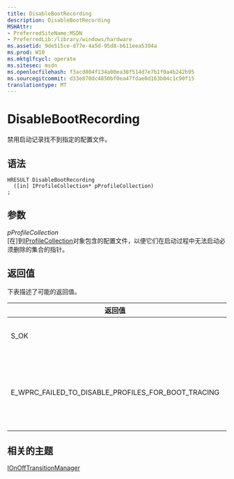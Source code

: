 ```yaml
---
title: DisableBootRecording
description: DisableBootRecording
MSHAttr:
- PreferredSiteName:MSDN
- PreferredLib:/library/windows/hardware
ms.assetid: 9de515ce-d77e-4a5d-95d8-b611eea5394a
ms.prod: W10
ms.mktglfcycl: operate
ms.sitesec: msdn
ms.openlocfilehash: f3acd804f134a00ea38f514d7e7b1f0a4b242b95
ms.sourcegitcommit: d33e870dc4850bf0ea47fdae0d163b04c1c90f15
translationtype: MT
---
```

# <a name="disablebootrecording"></a>DisableBootRecording


禁用启动记录找不到指定的配置文件。

## <a name="syntax"></a>语法


``` syntax
HRESULT DisableBootRecording
  ([in] IProfileCollection* pProfileCollection)
;
```

## <a name="parameters"></a>参数


<a href="" id="pprofilecollection"></a>*pProfileCollection*  
\[在\]到[IProfileCollection](iprofilecollection.md)对象包含的配置文件，以便它们在启动过程中无法启动必须删除的集合的指针。

## <a name="return-value"></a>返回值


下表描述了可能的返回值。

<table>
<colgroup>
<col width="50%" />
<col width="50%" />
</colgroup>
<thead>
<tr class="header">
<th>返回值</th>
<th>说明</th>
</tr>
</thead>
<tbody>
<tr class="odd">
<td><p>S_OK</p></td>
<td><p>已成功禁用的函数启动录音。</p></td>
</tr>
<tr class="even">
<td><p>E_WPRC_FAILED_TO_DISABLE_PROFILES_FOR_BOOT_TRACING</p></td>
<td><p>磁带库无法删除的配置文件。 使用[IControlErrorInfo](icontrolerrorinfo.md)来获取详细的错误信息。</p></td>
</tr>
</tbody>
</table>

 

## <a name="related-topics"></a>相关的主题


[IOnOffTransitionManager](ionofftransitionmanager.md)

 

 







